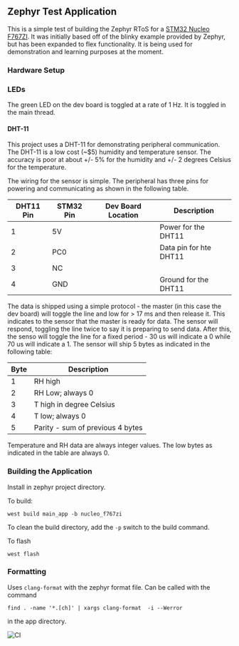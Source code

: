 ## Zephyr Test Application

This is a simple test of building the Zephyr RToS for a [STM32 Nucleo F767ZI](https://www.st.com/en/evaluation-tools/nucleo-f767zi.html). It was initially based off of the blinky example provided by Zephyr, but has been expanded to 
flex functionality.  It is being used for demonstration and learning purposes at the moment.

### Hardware Setup

### LEDs 

The green LED on the dev board is toggled at a rate of 1 Hz. It is toggled in the main thread.

#### DHT-11

This project uses a DHT-11 for demonstrating peripheral communication.  The DHT-11 is a low cost (~$5) humidity and
temperature sensor. The accuracy is poor at about +/- 5% for the humidity and +/- 2 degrees Celsius for the temperature.

The wiring for the sensor is simple. The peripheral has three pins for powering and communicating as shown in the following table.

| DHT11 Pin | STM32 Pin | Dev Board Location | Description            |
| --------- | --------- | ------------------ | ---------------------- |
|    1      |  5V       |                    | Power for the DHT11    |
|    2      |  PC0      |                    | Data pin for hte DHT11 |         
|    3      |  NC       |                    |                        |
|    4      |  GND      |                    | Ground for the DHT11   |

The data is shipped using a simple protocol - the master (in this case the dev board) will toggle the line and low for > 17 ms 
and then release it.  This indicates to the sensor that the master is ready for data.  The sensor will respond, 
toggling the line twice to say it is preparing to send data.  After this, the senso will toggle the line for a fixed period -
30 us will indicate a 0 while 70 us will indicate a 1.  The sensor will ship 5 bytes as indicated in the following table:

| Byte | Description                      |
| ---- | -------------------------------- |
|  1   | RH high                          |
|  2   | RH Low; always 0                 |
|  3   | T high in degree Celsius         |
|  4   | T low; always 0                  |
|  5   | Parity - sum of previous 4 bytes |

Temperature and RH data are always integer values.  The low bytes as indicated in the table are always 0.

### Building the Application

Install in zephyr project directory.

To build: 

```
west build main_app -b nucleo_f767zi
```

To clean the build directory, add the `-p` switch to the build command.

To flash 

```
west flash
```

### Formatting

Uses `clang-format` with the zephyr format file.  Can be called with the command 

```
find . -name '*.[ch]' | xargs clang-format  -i --Werror
```

in the app directory.

![CI](https://github.com/lo-co/zephyr-test-app/actions/workflows/ci.yml/badge.svg)

